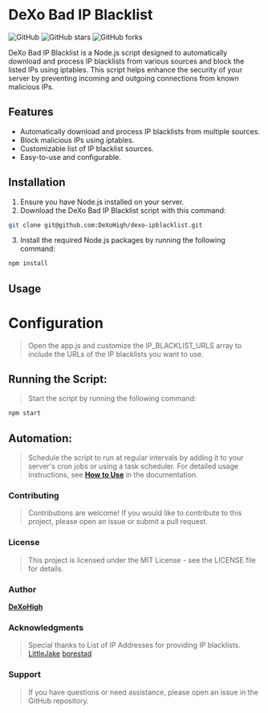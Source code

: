 # DeXo Bad IP Blacklist

![GitHub](https://img.shields.io/github/license/DeXoHigh/dexo-ipblacklist)
![GitHub stars](https://img.shields.io/github/stars/DeXoHigh/dexo-ipblacklist?style=social)
![GitHub forks](https://img.shields.io/github/forks/DeXoHigh/dexo-ipblacklist?style=social)

DeXo Bad IP Blacklist is a Node.js script designed to automatically download and process IP blacklists from various sources and block the listed IPs using iptables. This script helps enhance the security of your server by preventing incoming and outgoing connections from known malicious IPs.

## Features

- Automatically download and process IP blacklists from multiple sources.
- Block malicious IPs using iptables.
- Customizable list of IP blacklist sources.
- Easy-to-use and configurable.

## Installation

1. Ensure you have Node.js installed on your server.
2. Download the DeXo Bad IP Blacklist script with this command:

```bash
git clone git@github.com:DeXoHigh/dexo-ipblacklist.git
```

3. Install the required Node.js packages by running the following command:

```bash
npm install
```

## Usage

# Configuration
> Open the app.js and customize the IP_BLACKLIST_URLS array to include the URLs of the IP blacklists you want to use.

## Running the Script:
> Start the script by running the following command:
```bash
npm start
```

## Automation:
> Schedule the script to run at regular intervals by adding it to your server's cron jobs or using a task scheduler.
For detailed usage instructions, see **[How to Use](#how-to-use)** in the documentation.

### Contributing
> Contributions are welcome! If you would like to contribute to this project, please open an issue or submit a pull request.

### License
> This project is licensed under the MIT License - see the LICENSE file for details.

### Author
**[DeXoHigh](https://github.com/DeXoHigh)**

### Acknowledgments
> Special thanks to List of IP Addresses for providing IP blacklists.
[LittleJake](https://github.com/LittleJake)
[borestad](https://github.com/borestad)

### Support
> If you have questions or need assistance, please open an issue in the GitHub repository.
